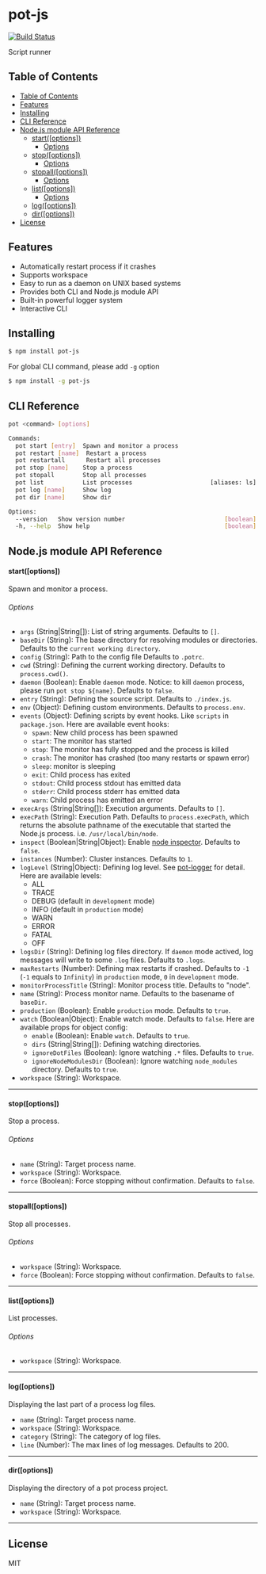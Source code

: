 # pot-js

[![Build Status](https://travis-ci.org/Cap32/pot-js.svg?branch=master)](https://travis-ci.org/Cap32/pot-js)

Script runner

## Table of Contents

<!-- TOC -->

* [Table of Contents](#table-of-contents)
* [Features](#features)
* [Installing](#installing)
* [CLI Reference](#cli-reference)
* [Node.js module API Reference](#nodejs-module-api-reference)
  * [start([options])](#startoptions)
    * [Options](#options)
  * [stop([options])](#stopoptions)
    * [Options](#options-1)
  * [stopall([options])](#stopalloptions)
    * [Options](#options-2)
  * [list([options])](#listoptions)
    * [Options](#options-3)
  * [log([options])](#logoptions)
  * [dir([options])](#diroptions)
* [License](#license)

<!-- /TOC -->

## Features

* Automatically restart process if it crashes
* Supports workspace
* Easy to run as a daemon on UNIX based systems
* Provides both CLI and Node.js module API
* Built-in powerful logger system
* Interactive CLI

## Installing

```bash
$ npm install pot-js
```

For global CLI command, please add `-g` option

```bash
$ npm install -g pot-js
```

## CLI Reference

```bash
pot <command> [options]

Commands:
  pot start [entry]  Spawn and monitor a process
  pot restart [name]  Restart a process
  pot restartall      Restart all processes
  pot stop [name]    Stop a process
  pot stopall        Stop all processes
  pot list           List processes                      [aliases: ls]
  pot log [name]     Show log
  pot dir [name]     Show dir

Options:
  --version   Show version number                            [boolean]
  -h, --help  Show help                                      [boolean]
```

## Node.js module API Reference

#### start([options])

Spawn and monitor a process.

###### Options

* `args` (String|String[]): List of string arguments. Defaults to `[]`.
* `baseDir` (String): The base directory for resolving modules or directories. Defaults to the `current working directory`.
* `config` (String): Path to the config file Defaults to `.potrc`.
* `cwd` (String): Defining the current working directory. Defaults to `process.cwd()`.
* `daemon` (Boolean): Enable `daemon` mode. Notice: to kill `daemon` process, please run `pot stop ${name}`. Defaults to `false`.
* `entry` (String): Defining the source script. Defaults to `./index.js`.
* `env` (Object): Defining custom environments. Defaults to `process.env`.
* `events` (Object): Defining scripts by event hooks. Like `scripts` in `package.json`. Here are available event hooks:
  * `spawn`: New child process has been spawned
  * `start`: The monitor has started
  * `stop`: The monitor has fully stopped and the process is killed
  * `crash`: The monitor has crashed (too many restarts or spawn error)
  * `sleep`: monitor is sleeping
  * `exit`: Child process has exited
  * `stdout`: Child process stdout has emitted data
  * `stderr`: Child process stderr has emitted data
  * `warn`: Child process has emitted an error
* `execArgs` (String|String[]): Execution arguments. Defaults to `[]`.
* `execPath` (String): Execution Path. Defaults to `process.execPath`, which returns the absolute pathname of the executable that started the Node.js process. i.e. `/usr/local/bin/node`.
* `inspect` (Boolean|String|Object): Enable [node inspector](https://nodejs.org/api/cli.html#cli_inspect_host_port). Defaults to `false`.
* `instances` (Number): Cluster instances. Defaults to `1`.
* `logLevel` (String|Object): Defining log level. See [pot-logger](https://github.com/cantonjs/pot-logger) for detail. Here are available levels:
  * ALL
  * TRACE
  * DEBUG (default in `development` mode)
  * INFO (default in `production` mode)
  * WARN
  * ERROR
  * FATAL
  * OFF
* `logsDir` (String): Defining log files directory. If `daemon` mode actived, log messages will write to some `.log` files. Defaults to `.logs`.
* `maxRestarts` (Number): Defining max restarts if crashed. Defaults to `-1` (`-1` equals to `Infinity`) in `production` mode, `0` in `development` mode.
* `monitorProcessTitle` (String): Monitor process title. Defaults to "node".
* `name` (String): Process monitor name. Defaults to the basename of `baseDir`.
* `production` (Boolean): Enable `production` mode. Defaults to `true`.
* `watch` (Boolean|Object): Enable watch mode. Defaults to `false`. Here are available props for object config:
  * `enable` (Boolean): Enable `watch`. Defaults to `true`.
  * `dirs` (String|String[]): Defining watching directories.
  * `ignoreDotFiles` (Boolean): Ignore watching `.*` files. Defaults to `true`.
  * `ignoreNodeModulesDir` (Boolean): Ignore watching `node_modules` directory. Defaults to `true`.
* `workspace` (String): Workspace.

---

#### stop([options])

Stop a process.

###### Options

* `name` (String): Target process name.
* `workspace` (String): Workspace.
* `force` (Boolean): Force stopping without confirmation. Defaults to `false`.

---

#### stopall([options])

Stop all processes.

###### Options

* `workspace` (String): Workspace.
* `force` (Boolean): Force stopping without confirmation. Defaults to `false`.

---

#### list([options])

List processes.

###### Options

* `workspace` (String): Workspace.

---

#### log([options])

Displaying the last part of a process log files.

* `name` (String): Target process name.
* `workspace` (String): Workspace.
* `category` (String): The category of log files.
* `line` (Number): The max lines of log messages. Defaults to 200.

---

#### dir([options])

Displaying the directory of a pot process project.

* `name` (String): Target process name.
* `workspace` (String): Workspace.

---

## License

MIT
